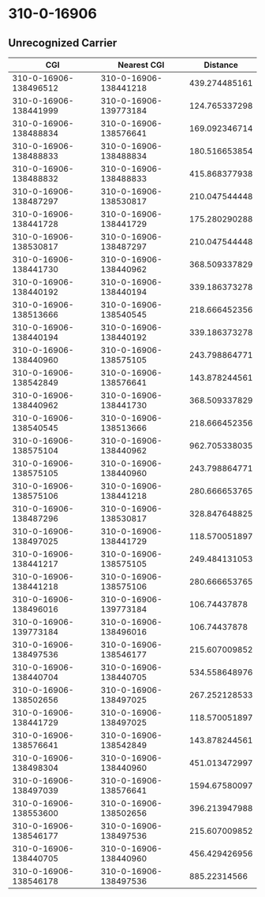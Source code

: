 # 310-0-16906
## Unrecognized Carrier


| CGI | Nearest CGI | Distance |
|-----|-------------|----------|
| 310-0-16906-138496512 | 310-0-16906-138441218 | 439.274485161 |
| 310-0-16906-138441999 | 310-0-16906-139773184 | 124.765337298 |
| 310-0-16906-138488834 | 310-0-16906-138576641 | 169.092346714 |
| 310-0-16906-138488833 | 310-0-16906-138488834 | 180.516653854 |
| 310-0-16906-138488832 | 310-0-16906-138488833 | 415.868377938 |
| 310-0-16906-138487297 | 310-0-16906-138530817 | 210.047544448 |
| 310-0-16906-138441728 | 310-0-16906-138441729 | 175.280290288 |
| 310-0-16906-138530817 | 310-0-16906-138487297 | 210.047544448 |
| 310-0-16906-138441730 | 310-0-16906-138440962 | 368.509337829 |
| 310-0-16906-138440192 | 310-0-16906-138440194 | 339.186373278 |
| 310-0-16906-138513666 | 310-0-16906-138540545 | 218.666452356 |
| 310-0-16906-138440194 | 310-0-16906-138440192 | 339.186373278 |
| 310-0-16906-138440960 | 310-0-16906-138575105 | 243.798864771 |
| 310-0-16906-138542849 | 310-0-16906-138576641 | 143.878244561 |
| 310-0-16906-138440962 | 310-0-16906-138441730 | 368.509337829 |
| 310-0-16906-138540545 | 310-0-16906-138513666 | 218.666452356 |
| 310-0-16906-138575104 | 310-0-16906-138440962 | 962.705338035 |
| 310-0-16906-138575105 | 310-0-16906-138440960 | 243.798864771 |
| 310-0-16906-138575106 | 310-0-16906-138441218 | 280.666653765 |
| 310-0-16906-138487296 | 310-0-16906-138530817 | 328.847648825 |
| 310-0-16906-138497025 | 310-0-16906-138441729 | 118.570051897 |
| 310-0-16906-138441217 | 310-0-16906-138575105 | 249.484131053 |
| 310-0-16906-138441218 | 310-0-16906-138575106 | 280.666653765 |
| 310-0-16906-138496016 | 310-0-16906-139773184 | 106.74437878 |
| 310-0-16906-139773184 | 310-0-16906-138496016 | 106.74437878 |
| 310-0-16906-138497536 | 310-0-16906-138546177 | 215.607009852 |
| 310-0-16906-138440704 | 310-0-16906-138440705 | 534.558648976 |
| 310-0-16906-138502656 | 310-0-16906-138497025 | 267.252128533 |
| 310-0-16906-138441729 | 310-0-16906-138497025 | 118.570051897 |
| 310-0-16906-138576641 | 310-0-16906-138542849 | 143.878244561 |
| 310-0-16906-138498304 | 310-0-16906-138440960 | 451.013472997 |
| 310-0-16906-138497039 | 310-0-16906-138576641 | 1594.67580097 |
| 310-0-16906-138553600 | 310-0-16906-138502656 | 396.213947988 |
| 310-0-16906-138546177 | 310-0-16906-138497536 | 215.607009852 |
| 310-0-16906-138440705 | 310-0-16906-138440960 | 456.429426956 |
| 310-0-16906-138546178 | 310-0-16906-138497536 | 885.22314566 |
